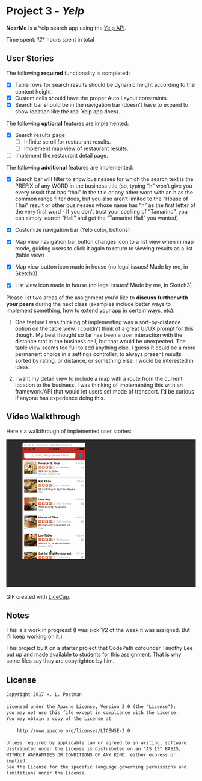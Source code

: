 # Project 3 - *Yelp*

**NearMe** is a Yelp search app using the [Yelp API](http://www.yelp.com/developers/documentation/v2/search_api).

Time spent: *12** hours spent in total

## User Stories

The following **required** functionality is completed:

- [x] Table rows for search results should be dynamic height according to the content height.
- [x] Custom cells should have the proper Auto Layout constraints.
- [x] Search bar should be in the navigation bar (doesn't have to expand to show location like the real Yelp app does).

The following **optional** features are implemented:

- [x] Search results page
   - [ ] Infinite scroll for restaurant results.
   - [ ] Implement map view of restaurant results.
- [ ] Implement the restaurant detail page.

The following **additional** features are implemented:

- [x] Search bar will filter to show businesses for which the search text is the PREFIX of any WORD in the business title (so, typing “h” won’t give you every result that has “thai” in the title or any other word with an h as the common range filter does, but you also aren’t limited to the “House of Thai” result or other businesses whose name has “h” as the first letter of the very first word - if you don’t trust your spelling of “Tamarind”, you can simply search “Hall” and get the “Tamarind Hall” you wanted).
- [x] Customize navigation bar (Yelp color, buttons)
- [x] Map view navigation bar button changes icon to a list view when in map mode, guiding users to click it again to return to viewing results as a list (table view)
- [x] Map view button icon made in house (no legal issues!  Made by me, in Sketch3)
- [x] List view icon made in house (no legal issues!  Made by me, in Sketch3)


Please list two areas of the assignment you'd like to **discuss further with your peers** during the next class (examples include better ways to implement something, how to extend your app in certain ways, etc):

1. One feature I was thinking of implementing was a sort-by-distance option on the table view.  I couldn’t think of a great UI/UX prompt for this though.  My best thought so far has been a user interaction with the distance stat in the business cell, but that would be unexpected.  The table view seems too full to add anything else.  I guess it could be a more permanent choice in a settings controller, to always present results sorted by rating, or distance, or something else.  I would be interested in ideas.

2. I want my detail view to include a map with a route from the current location to the business.  I was thinking of implementing this with an framework/API that would let users set mode of transport.  I’d be curious if anyone has experience doing this.

## Video Walkthrough 

Here's a walkthrough of implemented user stories:

<img src='https://github.com/hlpostman/Yelp/blob/mapView/Video_Walkthrough_Yelp_inprogress.gif' title='Video Walkthrough' width='' alt='Video Walkthrough' />

GIF created with [LiceCap](http://www.cockos.com/licecap/).

## Notes

This is a work in progress!  (I was sick 1/2 of the week it was assigned.  But I’ll keep working on it.)

This project built on a starter project that CodePath cofounder Timothy Lee put up and made available to students for this assignment.  That is why some files say they are copyrighted by him.

## License

    Copyright 2017 H. L. Postman

    Licensed under the Apache License, Version 2.0 (the "License");
    you may not use this file except in compliance with the License.
    You may obtain a copy of the License at

        http://www.apache.org/licenses/LICENSE-2.0

    Unless required by applicable law or agreed to in writing, software
    distributed under the License is distributed on an "AS IS" BASIS,
    WITHOUT WARRANTIES OR CONDITIONS OF ANY KIND, either express or implied.
    See the License for the specific language governing permissions and
    limitations under the License.
